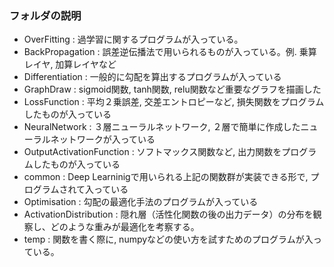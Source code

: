 ### フォルダの説明 

* OverFitting : 過学習に関するプログラムが入っている。  
* BackPropagation : 誤差逆伝播法で用いられるものが入っている。例. 乗算レイヤ, 加算レイヤなど     
* Differentiation : 一般的に勾配を算出するプログラムが入っている  
* GraphDraw : sigmoid関数, tanh関数, relu関数など重要なグラフを描画した  
* LossFunction : 平均２乗誤差, 交差エントロピーなど, 損失関数をプログラムしたものが入っている  
* NeuralNetwork : ３層ニューラルネットワーク, ２層で簡単に作成したニューラルネットワークが入っている  
* OutputActivationFunction : ソフトマックス関数など, 出力関数をプログラムしたものが入っている  
* common : Deep Learninigで用いられる上記の関数群が実装できる形で, プログラムされて入っている 
* Optimisation : 勾配の最適化手法のプログラムが入っている  
* ActivationDistribution : 隠れ層（活性化関数の後の出力データ）の分布を観察し、どのような重みが最適化を考察する。     
* temp : 関数を書く際に, numpyなどの使い方を試すためのプログラムが入っている。  
